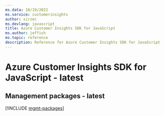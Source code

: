```yaml
---
ms.data: 10/19/2022
ms.service: customerinsights
author: xirzec
ms.devlang: javascript
title: Azure Customer Insights SDK for JavaScript
ms.author: jeffish
ms.topic: reference
description: Reference for Azure Customer Insights SDK for JavaScript
---
```

# Azure Customer Insights SDK for JavaScript - latest

## Management packages - latest
[!INCLUDE [mgmt-packages](customer-insights-mgmt-index.md)]